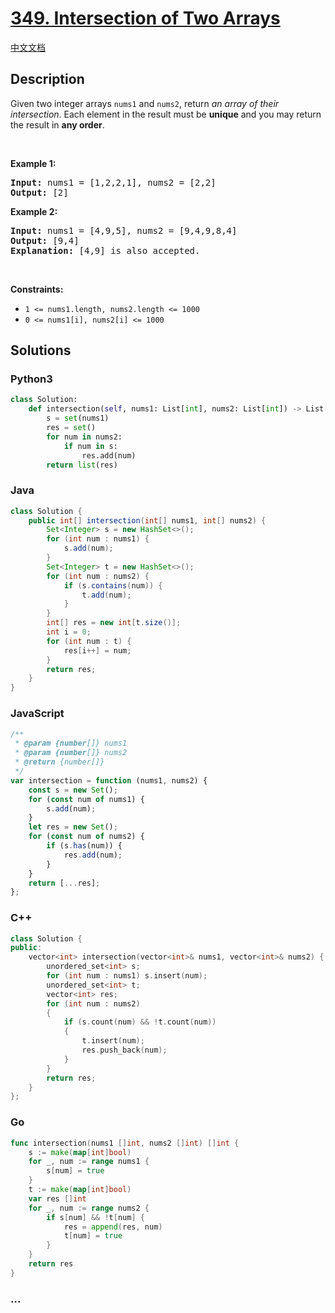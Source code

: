 # [349. Intersection of Two Arrays](https://leetcode.com/problems/intersection-of-two-arrays)

[中文文档](/solution/0300-0399/0349.Intersection%20of%20Two%20Arrays/README.md)

## Description

<p>Given two integer arrays <code>nums1</code> and <code>nums2</code>, return <em>an array of their intersection</em>. Each element in the result must be <strong>unique</strong> and you may return the result in <strong>any order</strong>.</p>

<p>&nbsp;</p>
<p><strong>Example 1:</strong></p>

<pre>
<strong>Input:</strong> nums1 = [1,2,2,1], nums2 = [2,2]
<strong>Output:</strong> [2]
</pre>

<p><strong>Example 2:</strong></p>

<pre>
<strong>Input:</strong> nums1 = [4,9,5], nums2 = [9,4,9,8,4]
<strong>Output:</strong> [9,4]
<strong>Explanation:</strong> [4,9] is also accepted.
</pre>

<p>&nbsp;</p>
<p><strong>Constraints:</strong></p>

<ul>
	<li><code>1 &lt;= nums1.length, nums2.length &lt;= 1000</code></li>
	<li><code>0 &lt;= nums1[i], nums2[i] &lt;= 1000</code></li>
</ul>

## Solutions

<!-- tabs:start -->

### **Python3**

```python
class Solution:
    def intersection(self, nums1: List[int], nums2: List[int]) -> List[int]:
        s = set(nums1)
        res = set()
        for num in nums2:
            if num in s:
                res.add(num)
        return list(res)
```

### **Java**

```java
class Solution {
    public int[] intersection(int[] nums1, int[] nums2) {
        Set<Integer> s = new HashSet<>();
        for (int num : nums1) {
            s.add(num);
        }
        Set<Integer> t = new HashSet<>();
        for (int num : nums2) {
            if (s.contains(num)) {
                t.add(num);
            }
        }
        int[] res = new int[t.size()];
        int i = 0;
        for (int num : t) {
            res[i++] = num;
        }
        return res;
    }
}
```

### **JavaScript**

```js
/**
 * @param {number[]} nums1
 * @param {number[]} nums2
 * @return {number[]}
 */
var intersection = function (nums1, nums2) {
    const s = new Set();
    for (const num of nums1) {
        s.add(num);
    }
    let res = new Set();
    for (const num of nums2) {
        if (s.has(num)) {
            res.add(num);
        }
    }
    return [...res];
};
```

### **C++**

```cpp
class Solution {
public:
    vector<int> intersection(vector<int>& nums1, vector<int>& nums2) {
        unordered_set<int> s;
        for (int num : nums1) s.insert(num);
        unordered_set<int> t;
        vector<int> res;
        for (int num : nums2)
        {
            if (s.count(num) && !t.count(num))
            {
                t.insert(num);
                res.push_back(num);
            }
        }
        return res;
    }
};
```

### **Go**

```go
func intersection(nums1 []int, nums2 []int) []int {
	s := make(map[int]bool)
	for _, num := range nums1 {
		s[num] = true
	}
	t := make(map[int]bool)
	var res []int
	for _, num := range nums2 {
		if s[num] && !t[num] {
			res = append(res, num)
			t[num] = true
		}
	}
	return res
}
```

### **...**

```

```

<!-- tabs:end -->
